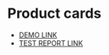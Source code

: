 # Product cards

- [DEMO LINK](https://vadiimvooo.github.io/layout_product-cards/)
- [TEST REPORT LINK](https://vadiimvooo.github.io/layout_product-cards/report/html_report/)
